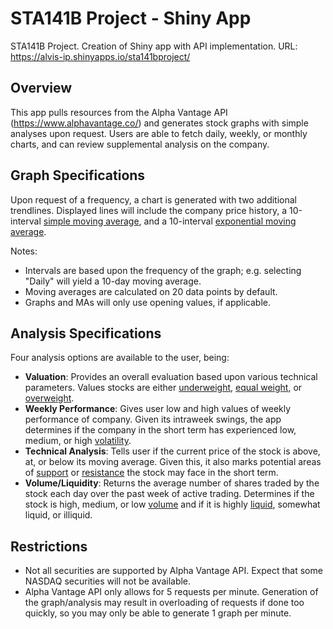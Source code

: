 # STA141B Project - Shiny App
STA141B Project. Creation of Shiny app with API implementation. URL: https://alvis-ip.shinyapps.io/sta141bproject/

## Overview
This app pulls resources from the Alpha Vantage API (https://www.alphavantage.co/) and generates stock graphs with simple analyses upon request. Users are able to fetch daily, weekly, or monthly charts, and can review supplemental analysis on the company.

## Graph Specifications
Upon request of a frequency, a chart is generated with two additional trendlines. Displayed lines will include the company price history, a 10-interval [simple moving average](https://www.investopedia.com/terms/s/sma.asp#:~:text=A%20simple%20moving%20average%20(SMA)%20is%20an%20arithmetic%20moving%20average,periods%20in%20the%20calculation%20average.), and a 10-interval [exponential moving average](https://www.investopedia.com/terms/e/ema.asp#:~:text=An%20exponential%20moving%20average%20(EMA)%20is%20a%20type%20of%20moving,the%20exponentially%20weighted%20moving%20average.). 

Notes:
- Intervals are based upon the frequency of the graph; e.g. selecting "Daily" will yield a 10-day moving average.
- Moving averages are calculated on 20 data points by default.
- Graphs and MAs will only use opening values, if applicable.

## Analysis Specifications
Four analysis options are available to the user, being:

- **Valuation**: Provides an overall evaluation based upon various technical parameters. Values stocks are either [underweight](https://www.investopedia.com/terms/u/underweight.asp), [equal weight](https://www.investopedia.com/terms/e/equalweight.asp), or [overweight](https://www.investopedia.com/terms/o/overweight.asp).
- **Weekly Performance**: Gives user low and high values of weekly performance of company. Given its intraweek swings, the app determines if the company in the short term has experienced low, medium, or high [volatility](https://www.investopedia.com/terms/v/volatility.asp).
- **Technical Analysis**: Tells user if the current price of the stock is above, at, or below its moving average. Given this, it also marks potential areas of [support](https://www.investopedia.com/terms/s/support.asp) or [resistance](https://www.investopedia.com/terms/r/resistance.asp) the stock may face in the short term.
- **Volume/Liquidity**: Returns the average number of shares traded by the stock each day over the past week of active trading. Determines if the stock is high, medium, or low [volume](https://www.investopedia.com/terms/a/averagedailytradingvolume.asp) and if it is highly [liquid](https://www.investopedia.com/terms/l/liquidityratios.asp), somewhat liquid, or illiquid.

## Restrictions
- Not all securities are supported by Alpha Vantage API. Expect that some NASDAQ securities will not be available.
- Alpha Vantage API only allows for 5 requests per minute. Generation of the graph/analysis may result in overloading of requests if done too quickly, so you may only be able to generate 1 graph per minute.
